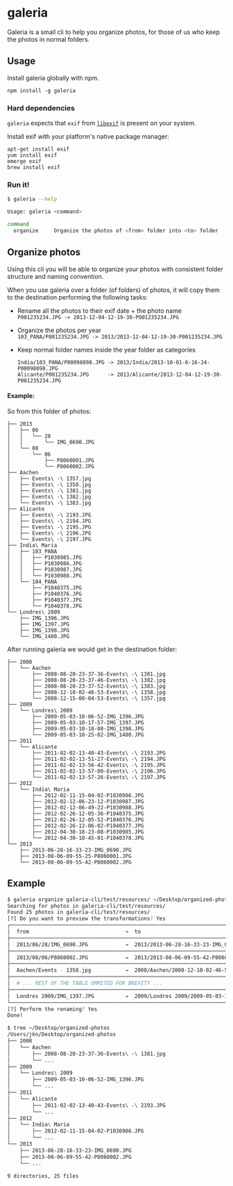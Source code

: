 
galeria
=======

Galeria is a small cli to help you organize photos, for those of us who keep
the photos in normal folders.



Usage
-----

Install galeria globally with npm.

```
npm install -g galeria
```

### Hard dependencies

`galeria` expects that `exif` from [`libexif`](http://libexif.sourceforge.net/)
is present on your system.

Install exif with your platform's native package manager:
```
apt-get install exif
yum install exif
emerge exif
brew install exif
```

### Run it!

```bash
$ galeria --help

Usage: galeria <command>

command
  organize     Organize the photos of <from> folder into <to> folder
```


Organize photos
---------------

Using this cli you will be able to organize your photos with consistent folder
structure and naming convention.

When you use galeria over a folder (of folders) of photos, it will copy them to
the destination performing the following tasks:

* Rename all the photos to their exif date + the photo name  
  `P001235234.JPG -> 2013-12-04-12-19-30-P001235234.JPG`

* Organize the photos per year  
  `103_PANA/P001235234.JPG -> 2013/2013-12-04-12-19-30-P001235234.JPG`

* Keep normal folder names inside the year folder as categories  
  ```
  India/103_PANA/P00098098.JPG -> 2013/India/2013-10-01-6-16-24-P00098098.JPG
  Alicante/P001235234.JPG      -> 2013/Alicante/2013-12-04-12-19-30-P001235234.JPG
  ```

#### Example:

So from this folder of photos:
```
├── 2013
│   ├── 06
│   │   └── 28
│   │       └── IMG_0690.JPG
│   └── 08
│       └── 06
│           ├── P8060001.JPG
│           └── P8060002.JPG
├── Aachen
│   ├── Events\ -\ 1357.jpg
│   ├── Events\ -\ 1358.jpg
│   ├── Events\ -\ 1381.jpg
│   ├── Events\ -\ 1382.jpg
│   └── Events\ -\ 1383.jpg
├── Alicante
│   ├── Events\ -\ 2193.JPG
│   ├── Events\ -\ 2194.JPG
│   ├── Events\ -\ 2195.JPG
│   ├── Events\ -\ 2196.JPG
│   └── Events\ -\ 2197.JPG
├── India\ Maria
│   ├── 103_PANA
│   │   ├── P1030985.JPG
│   │   ├── P1030986.JPG
│   │   ├── P1030987.JPG
│   │   └── P1030988.JPG
│   └── 104_PANA
│       ├── P1040375.JPG
│       ├── P1040376.JPG
│       ├── P1040377.JPG
│       └── P1040378.JPG
└── Londres\ 2009
    ├── IMG_1396.JPG
    ├── IMG_1397.JPG
    ├── IMG_1398.JPG
    └── IMG_1400.JPG
```
After running galeria we would get in the destination folder:
```
├── 2008
│   └── Aachen
│       ├── 2008-08-20-23-37-36-Events\ -\ 1381.jpg
│       ├── 2008-08-20-23-37-46-Events\ -\ 1382.jpg
│       ├── 2008-08-20-23-37-52-Events\ -\ 1383.jpg
│       ├── 2008-12-10-02-46-53-Events\ -\ 1358.jpg
│       └── 2008-12-15-00-04-53-Events\ -\ 1357.jpg
├── 2009
│   └── Londres\ 2009
│       ├── 2009-05-03-10-06-52-IMG_1396.JPG
│       ├── 2009-05-03-10-17-57-IMG_1397.JPG
│       ├── 2009-05-03-10-18-08-IMG_1398.JPG
│       └── 2009-05-03-10-25-02-IMG_1400.JPG
├── 2011
│   └── Alicante
│       ├── 2011-02-02-13-40-43-Events\ -\ 2193.JPG
│       ├── 2011-02-02-13-51-27-Events\ -\ 2194.JPG
│       ├── 2011-02-02-13-56-42-Events\ -\ 2195.JPG
│       ├── 2011-02-02-13-57-00-Events\ -\ 2196.JPG
│       └── 2011-02-02-13-57-26-Events\ -\ 2197.JPG
├── 2012
│   └── India\ Maria
│       ├── 2012-02-11-15-04-02-P1030986.JPG
│       ├── 2012-02-12-06-23-12-P1030987.JPG
│       ├── 2012-02-12-06-49-22-P1030988.JPG
│       ├── 2012-02-26-12-05-36-P1040375.JPG
│       ├── 2012-02-26-12-05-52-P1040376.JPG
│       ├── 2012-02-26-12-06-02-P1040377.JPG
│       ├── 2012-04-30-18-23-08-P1030985.JPG
│       └── 2012-04-30-18-45-01-P1040378.JPG
└── 2013
    ├── 2013-06-28-16-33-23-IMG_0690.JPG
    ├── 2013-08-06-09-55-25-P8060001.JPG
    └── 2013-08-06-09-55-42-P8060002.JPG
```

Example
-------

```bash
$ galeria organize galeria-cli/test/resources/ ~/Desktop/organized-photos
Searching for photos in galeria-cli/test/resources/
Found 25 photos in galeria-cli/test/resources/
[?] Do you want to preview the transformations? Yes
┌─────────────────────────────────────────────────────────────────────────────────────────────┐
│  from                               →  to                                                   │
├─────────────────────────────────────────────────────────────────────────────────────────────┤
│  2013/06/28/IMG_0690.JPG            →  2013/2013-06-28-16-33-23-IMG_0690.JPG                │
├─────────────────────────────────────────────────────────────────────────────────────────────┤
│  2013/08/06/P8060002.JPG            →  2013/2013-08-06-09-55-42-P8060002.JPG                │
├─────────────────────────────────────────────────────────────────────────────────────────────┤
│  Aachen/Events - 1358.jpg           →  2008/Aachen/2008-12-10-02-46-53-Events - 1358.jpg    │
├─────────────────────────────────────────────────────────────────────────────────────────────┤
│  # ... REST OF THE TABLE OMMITED FOR BREVITY ...                                            │
├─────────────────────────────────────────────────────────────────────────────────────────────┤
│  Londres 2009/IMG_1397.JPG          →  2009/Londres 2009/2009-05-03-10-17-57-IMG_1397.JPG   │
└─────────────────────────────────────────────────────────────────────────────────────────────┘
[?] Perform the renaming? Yes
Done!

$ tree ~/Desktop/organized-photos
/Users/jkn/Desktop/organized-photos
├── 2008
│   └── Aachen
│       ├── 2008-08-20-23-37-36-Events\ -\ 1381.jpg
│       └── ...
├── 2009
│   └── Londres\ 2009
│       ├── 2009-05-03-10-06-52-IMG_1396.JPG
│       └── ...
├── 2011
│   └── Alicante
│       ├── 2011-02-02-13-40-43-Events\ -\ 2193.JPG
│       └── ...
├── 2012
│   └── India\ Maria
│       ├── 2012-02-11-15-04-02-P1030986.JPG
│       └── ...
└── 2013
    ├── 2013-06-28-16-33-23-IMG_0690.JPG
    ├── 2013-08-06-09-55-42-P8060002.JPG
    └── ...

9 directories, 25 files
```

